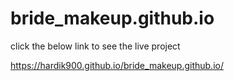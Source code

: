 # bride_makeup.github.io
click the below link to see the live project

https://hardik900.github.io/bride_makeup.github.io/
